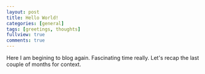 ```yaml
---
layout: post
title: Hello World!
categories: [general]
tags: [greetings, thoughts]
fullview: true
comments: true
---
```

Here I am begining to blog again. Fascinating time really.
Let's recap the last couple of months for context. 